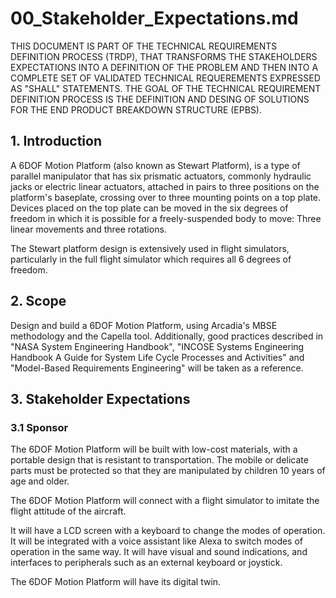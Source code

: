 # 00_Stakeholder_Expectations.md

THIS DOCUMENT IS PART OF THE TECHNICAL REQUIREMENTS DEFINITION PROCESS (TRDP), THAT TRANSFORMS THE STAKEHOLDERS EXPECTATIONS INTO A DEFINITION OF THE PROBLEM AND THEN INTO A COMPLETE SET OF VALIDATED TECHNICAL REQUEREMENTS EXPRESSED AS "SHALL" STATEMENTS. THE GOAL OF THE TECHNICAL REQUIREMENT DEFINITION PROCESS IS THE DEFINITION AND DESING OF SOLUTIONS FOR THE END PRODUCT BREAKDOWN STRUCTURE (EPBS).

## 1. Introduction

A 6DOF Motion Platform (also known as Stewart Platform), is a type of parallel manipulator that has six prismatic actuators, commonly hydraulic jacks or electric linear actuators, attached in pairs to three positions on the platform's baseplate, crossing over to three mounting points on a top plate. Devices placed on the top plate can be moved in the six degrees of freedom in which it is possible for a freely-suspended body to move: Three linear movements and three rotations.

The Stewart platform design is extensively used in flight simulators, particularly in the full flight simulator which requires all 6 degrees of freedom.

## 2. Scope

Design and build a 6DOF Motion Platform, using Arcadia's MBSE methodology and the Capella tool. Additionally, good practices described in "NASA System Engineering Handbook", "INCOSE Systems Engineering Handbook A Guide for System Life Cycle Processes and Activities" and "Model-Based Requirements Engineering" will be taken as a reference.

## 3. Stakeholder Expectations

### 3.1 Sponsor

The 6DOF Motion Platform will be built with low-cost materials, with a portable design that is resistant to transportation. The mobile or delicate parts must be protected so that they are manipulated by children 10 years of age and older.

The 6DOF Motion Platform will connect with a flight simulator to imitate the flight attitude of the aircraft.

It will have a LCD screen with a keyboard to change the modes of operation. It will be integrated with a voice assistant like Alexa to switch modes of operation in the same way. It will have visual and sound indications, and interfaces to peripherals such as an external keyboard or joystick.

The 6DOF Motion Platform will have its digital twin.
